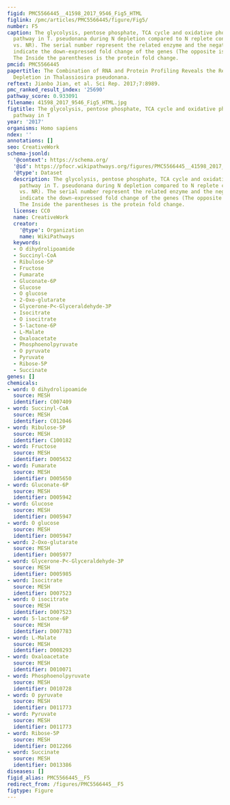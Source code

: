```yaml
---
figid: PMC5566445__41598_2017_9546_Fig5_HTML
figlink: /pmc/articles/PMC5566445/figure/Fig5/
number: F5
caption: The glycolysis, pentose phosphate, TCA cycle and oxidative phosphorylation
  pathway in T. pseudonana during N depletion compared to N replete conditions (ND
  vs. NR). The serial number represent the related enzyme and the negative number
  indicate the down-expressed fold change of the genes (The opposite is up-expressed).
  The Inside the parentheses is the protein fold change.
pmcid: PMC5566445
papertitle: The Combination of RNA and Protein Profiling Reveals the Response to Nitrogen
  Depletion in Thalassiosira pseudonana.
reftext: Jianbo Jian, et al. Sci Rep. 2017;7:8989.
pmc_ranked_result_index: '25690'
pathway_score: 0.933091
filename: 41598_2017_9546_Fig5_HTML.jpg
figtitle: The glycolysis, pentose phosphate, TCA cycle and oxidative phosphorylation
  pathway in T
year: '2017'
organisms: Homo sapiens
ndex: ''
annotations: []
seo: CreativeWork
schema-jsonld:
  '@context': https://schema.org/
  '@id': https://pfocr.wikipathways.org/figures/PMC5566445__41598_2017_9546_Fig5_HTML.html
  '@type': Dataset
  description: The glycolysis, pentose phosphate, TCA cycle and oxidative phosphorylation
    pathway in T. pseudonana during N depletion compared to N replete conditions (ND
    vs. NR). The serial number represent the related enzyme and the negative number
    indicate the down-expressed fold change of the genes (The opposite is up-expressed).
    The Inside the parentheses is the protein fold change.
  license: CC0
  name: CreativeWork
  creator:
    '@type': Organization
    name: WikiPathways
  keywords:
  - O dihydrolipoamide
  - Succinyl-CoA
  - Ribulose-5P
  - Fructose
  - Fumarate
  - Gluconate-6P
  - Glucose
  - O glucose
  - 2-Oxo-glutarate
  - Glycerone-P<-Glyceraldehyde-3P
  - Isocitrate
  - O isocitrate
  - 5-lactone-6P
  - L-Malate
  - Oxaloacetate
  - Phosphoenolpyruvate
  - O pyruvate
  - Pyruvate
  - Ribose-5P
  - Succinate
genes: []
chemicals:
- word: O dihydrolipoamide
  source: MESH
  identifier: C007409
- word: Succinyl-CoA
  source: MESH
  identifier: C012046
- word: Ribulose-5P
  source: MESH
  identifier: C100182
- word: Fructose
  source: MESH
  identifier: D005632
- word: Fumarate
  source: MESH
  identifier: D005650
- word: Gluconate-6P
  source: MESH
  identifier: D005942
- word: Glucose
  source: MESH
  identifier: D005947
- word: O glucose
  source: MESH
  identifier: D005947
- word: 2-Oxo-glutarate
  source: MESH
  identifier: D005977
- word: Glycerone-P<-Glyceraldehyde-3P
  source: MESH
  identifier: D005985
- word: Isocitrate
  source: MESH
  identifier: D007523
- word: O isocitrate
  source: MESH
  identifier: D007523
- word: 5-lactone-6P
  source: MESH
  identifier: D007783
- word: L-Malate
  source: MESH
  identifier: D008293
- word: Oxaloacetate
  source: MESH
  identifier: D010071
- word: Phosphoenolpyruvate
  source: MESH
  identifier: D010728
- word: O pyruvate
  source: MESH
  identifier: D011773
- word: Pyruvate
  source: MESH
  identifier: D011773
- word: Ribose-5P
  source: MESH
  identifier: D012266
- word: Succinate
  source: MESH
  identifier: D013386
diseases: []
figid_alias: PMC5566445__F5
redirect_from: /figures/PMC5566445__F5
figtype: Figure
---
```

